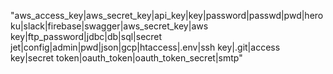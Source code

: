 "aws_access_key|aws_secret_key|api_key|key|password|passwd|pwd|heroku|slack|firebase|swagger|aws_secret_key|aws key|ftp_password|jdbc|db|sql|secret jet|config|admin|pwd|json|gcp|htaccess|.env|ssh key|.git|access key|secret token|oauth_token|oauth_token_secret|smtp"
